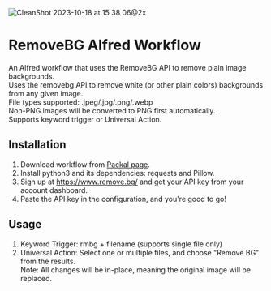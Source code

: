 ![CleanShot 2023-10-18 at 15 38 06@2x](https://github.com/csjaugustus/removebg-alfred-workflow/assets/61149391/385a4fda-3bd0-45f2-9d51-cee9eeed9589)
# RemoveBG Alfred Workflow
An Alfred workflow that uses the RemoveBG API to remove plain image backgrounds.<br>
Uses the removebg API to remove white (or other plain colors) backgrounds from any given image.<br>
File types supported: .jpeg/.jpg/.png/.webp<br>
Non-PNG images will be converted to PNG first automatically.<br>
Supports keyword trigger or Universal Action.<br>

## Installation
1. Download workflow from [Packal page](http://www.packal.org/workflow/removebg).
2. Install python3 and its dependencies: requests and Pillow.
3. Sign up at https://www.remove.bg/ and get your API key from your account dashboard.
4. Paste the API key in the configuration, and you're good to go!

## Usage
1. Keyword Trigger: rmbg + filename (supports single file only)
2. Universal Action: Select one or multiple files, and choose "Remove BG" from the results.<br>
Note: All changes will be in-place, meaning the original image will be replaced.
